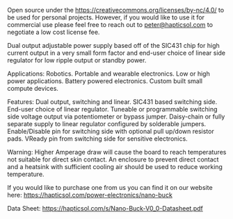 Open source under the https://creativecommons.org/licenses/by-nc/4.0/ to be used for personal projects.
However, if you would like to use it for commercial use please feel free to reach out to peter@hapticsol.com to negotiate a low cost license fee.

Dual output adjustable power supply based off of the SIC431 chip for high current output in a very small form factor and end-user choice of linear side regulator for low ripple output or standby power.

Applications: 
Robotics.
Portable and wearable electronics.
Low or high power applications.
Battery powered electronics.
Custom built small compute devices.

Features:
Dual output, switching and linear.
SIC431 based switching side.
End-user choice of linear regulator.
Tuneable or programmable switching side voltage output via potentiometer or bypass jumper.
Daisy-chain or fully separate supply to linear regulator configured by solderable jumpers.
Enable/Disable pin for switching side with optional pull up/down resistor pads.
VReady pin from switching side for sensitive electronics.

Warning: Higher Amperage draw will cause the board to reach temperatures not suitable for direct skin contact. An enclosure to prevent direct contact and a heatsink with sufficient cooling air should be used to reduce working temperature.

If you would like to purchase one from us you can find it on our website here:
https://hapticsol.com/power-electronics/nano-buck

Data Sheet: https://hapticsol.com/s/Nano-Buck-V0_0-Datasheet.pdf
